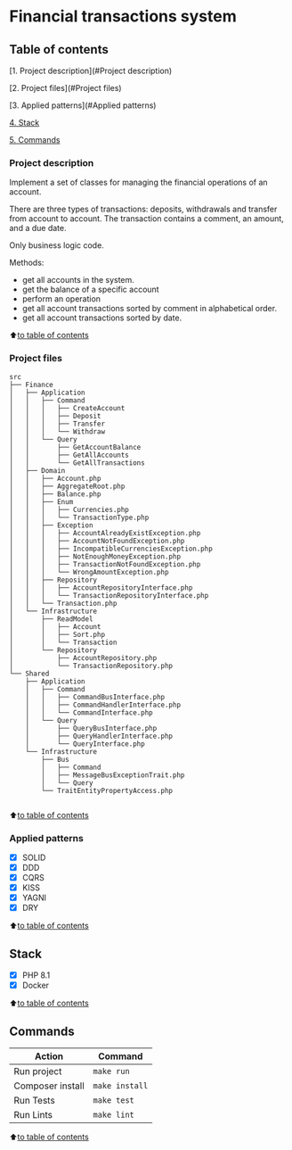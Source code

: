 # Financial transactions system

## Table of contents

[1. Project description](#Project description)

[2. Project files](#Project files)

[3. Applied patterns](#Applied patterns)

[4. Stack](#Stack)

[5. Commands](#Commands)

### Project description

Implement a set of classes for managing the financial operations of an account.

There are three types of transactions: deposits, withdrawals and transfer from account to account.
The transaction contains a comment, an amount, and a due date.

Only business logic code.

Methods:
- get all accounts in the system.
- get the balance of a specific account
- perform an operation
- get all account transactions sorted by comment in alphabetical order.
- get all account transactions sorted by date.

:arrow_up:[to table of contents](_)

### Project files

```shell
src
├── Finance
│   ├── Application
│   │   ├── Command
│   │   │   ├── CreateAccount
│   │   │   ├── Deposit
│   │   │   ├── Transfer
│   │   │   └── Withdraw
│   │   └── Query
│   │       ├── GetAccountBalance
│   │       ├── GetAllAccounts
│   │       └── GetAllTransactions
│   ├── Domain
│   │   ├── Account.php
│   │   ├── AggregateRoot.php
│   │   ├── Balance.php
│   │   ├── Enum
│   │   │   ├── Currencies.php
│   │   │   └── TransactionType.php
│   │   ├── Exception
│   │   │   ├── AccountAlreadyExistException.php
│   │   │   ├── AccountNotFoundException.php
│   │   │   ├── IncompatibleCurrenciesException.php
│   │   │   ├── NotEnoughMoneyException.php
│   │   │   ├── TransactionNotFoundException.php
│   │   │   └── WrongAmountException.php
│   │   ├── Repository
│   │   │   ├── AccountRepositoryInterface.php
│   │   │   └── TransactionRepositoryInterface.php
│   │   └── Transaction.php
│   └── Infrastructure
│       ├── ReadModel
│       │   ├── Account
│       │   ├── Sort.php
│       │   └── Transaction
│       └── Repository
│           ├── AccountRepository.php
│           └── TransactionRepository.php
└── Shared
    ├── Application
    │   ├── Command
    │   │   ├── CommandBusInterface.php
    │   │   ├── CommandHandlerInterface.php
    │   │   └── CommandInterface.php
    │   └── Query
    │       ├── QueryBusInterface.php
    │       ├── QueryHandlerInterface.php
    │       └── QueryInterface.php
    └── Infrastructure
        ├── Bus
        │   ├── Command
        │   ├── MessageBusExceptionTrait.php
        │   └── Query
        └── TraitEntityPropertyAccess.php
        
```
:arrow_up:[to table of contents](_)

### Applied patterns

- [X] SOLID
- [X] DDD
- [X] CQRS
- [X] KISS
- [X] YAGNI
- [X] DRY

:arrow_up:[to table of contents](_)

## Stack

- [X] PHP 8.1
- [X] Docker

:arrow_up:[to table of contents](_)

## Commands

| Action           | Command        |
|------------------|----------------|
| Run project      | `make run`       |
| Composer install | `make install` |
| Run Tests        | `make test`    |
| Run Lints        | `make lint`    |

:arrow_up:[to table of contents](_)
